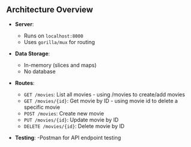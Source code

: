 ## Architecture Overview

- **Server**: 
  - Runs on `localhost:8000`
  - Uses `gorilla/mux` for routing

- **Data Storage**: 
  - In-memory (slices and maps)
  - No database

- **Routes**:
  - `GET /movies`: List all movies - using /movies to create/add movies 
  - `GET /movies/{id}`: Get movie by ID - using movie id to delete a specific movie 
  - `POST /movies`: Create new movie
  - `PUT /movies/{id}`: Update movie by ID
  - `DELETE /movies/{id}`: Delete movie by ID

- **Testing**:
  -Postman for API endpoint testing
 
